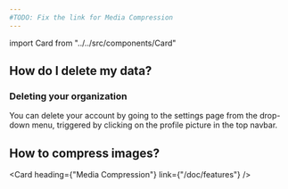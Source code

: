 ```yaml
---
#TODO: Fix the link for Media Compression
---
```

import Card from "../../src/components/Card"

## How do I delete my data?

### Deleting your organization

You can delete your account by going to the settings page from the drop-down menu, triggered by clicking on the profile picture in the top navbar.

## How to compress images?

<Card heading={"Media Compression"} link={"/doc/features"} />